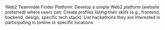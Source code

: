 Web2 Teammate Finder Platform: Develop a simple Web2 platform (website preferred) where users can:
Create profiles listing their skills (e.g., frontend, backend, design, specific tech stack).
List hackathons they are interested in participating in (online or specific locations

